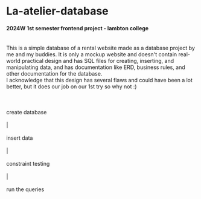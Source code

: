 # La-atelier-database
<h4>2024W 1st semester frontend project - lambton college</h4>
<br>
This is a simple database of a rental website made as a database project by me and my buddies. It is only a mockup website and doesn't contain real-world practical design and has SQL files for creating, inserting, and manipulating data, and has documentation like ERD, business rules, and other documentation for the database.
<br>
I acknowledge that this design has several flaws and could have been a lot better, but it does our job on our 1st try so why not :)
<br><br><br><br>
create database<br><br>
|<br><br>
insert data<br><br>
|<br><br>
constraint testing<br><br>
|<br><br>
run the queries
